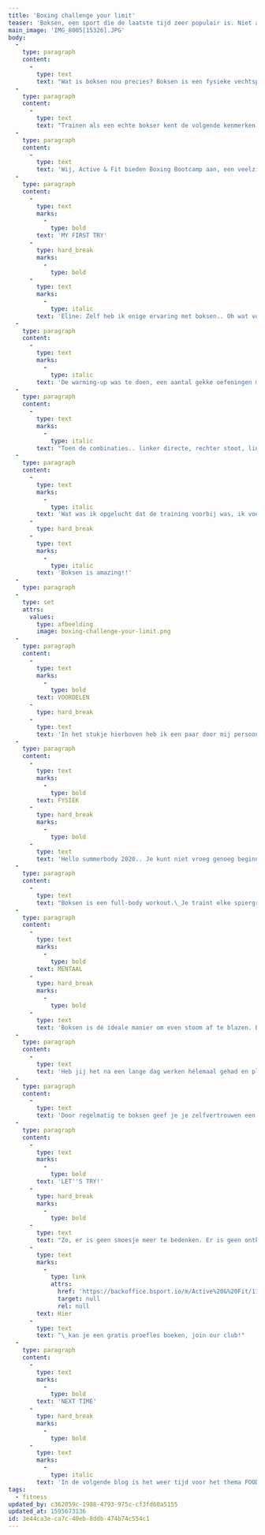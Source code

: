 ```yaml
---
title: 'Boxing challenge your limit'
teaser: 'Boksen, een sport die de laatste tijd zeer populair is. Niet alleen mannen, maar ook steeds meer vrouwen en kinderen gaan deze sport beoefenen. Boksen gaat niet alleen om sterker worden of over een gevecht in de ring. Boksen is een complete workout voor zowel lichaam áls geest, als bonus krijg je er ook nog eens meer zelfvertrouwen en zelfbeheersing van. Er zitten natuurlijk nog veel meer voordelen aan een intensieve boks workout. In deze blog kom je alles te weten over wat boksen nou eigenlijk inhoud en wat het met je doet, zowel fysiek als mentaal.'
main_image: 'IMG_8005[15326].JPG'
body:
  -
    type: paragraph
    content:
      -
        type: text
        text: "Wat is boksen nou precies? Boksen is een fysieke vechtsport, die eeuwen geleden is ontstaan. Er zijn door de jaren heen veel varianten ontstaan van boksen (denk aan kickboksen, thaiboksen etc.).\_Boksen is een zeer technische sport, wat betekent dat het tijd, geduld en discipline kost om het aan te leren. Boksen begint in je hoofd. Je moet leren hoe je je lichaam inzet, vooral je voeten krijgen een workout. Boksen doe je voornamelijk met je voeten. De voeten bepalen het tempo, de snelheid en de afstand."
  -
    type: paragraph
    content:
      -
        type: text
        text: "Trainen als een echte bokser kent de volgende kenmerken: zwaar trainen, nooit opgeven en prestatiegericht denken.\_Opgeven is geen optie bij boksen, je blijft je eigen grenzen verleggen om alles eruit te halen. Boksen lijkt een sport waarbij mensen elkaar onbezonnen te lijf gaan en je denkt hoe groter de spierballen, hoe groter de kans op winst. Schijn bedriegt, boksen is een mentale uitdaging en wordt niet voor niets de ‘’Noble art of self defense’’ genoemd."
  -
    type: paragraph
    content:
      -
        type: text
        text: 'Wij, Active & Fit bieden Boxing Bootcamp aan, een veelzijdige intensieve training voor lichaam én geest. Een trainingsvorm waar het verleggen van grenzen en uitdaging een grote rol spelen. Er wordt getraind met behulp van bokshandschoenen, pads en trapkussens. Lichamelijk contact wordt vermeden (for your own safety). Tijdens de trainingen leer je de basistechnieken van het boksen. Een boks workout bij Active & Fit draait met name om kracht, snelheid, oog-hand coördinatie, doorzetten en uithoudingsvermogen.'
  -
    type: paragraph
    content:
      -
        type: text
        marks:
          -
            type: bold
        text: 'MY FIRST TRY'
      -
        type: hard_break
        marks:
          -
            type: bold
      -
        type: text
        marks:
          -
            type: italic
        text: 'Eline: Zelf heb ik enige ervaring met boksen.. Oh wat vond ik mijn eerst training spannend. Startend met een warming-up, daarna conditievormen, combinaties en vervolgens, sparren...'
  -
    type: paragraph
    content:
      -
        type: text
        marks:
          -
            type: italic
        text: 'De warming-up was te doen, een aantal gekke oefeningen maar okay, daar kwam ik mee weg. Vervolgens de conditievormen.. 4 oefeningen van 30 seconden 6 keer herhalen. Daar gingen we dan: 1, 2, 3, 4 ga door! Kan je nog lachen? Dan riep de trainer doodleuk: 10 extra voor jou! Okay next: ‘’Ga maar tegen de muur staan met je handschoenen voor je gezicht’’ aldus de trainer.. ‘’De ander van de twee gaat op je buik en je handschoenen stoten voor een minuut lang..‘’AU hell no? Maar ja echt wel dat dit ging gebeuren! Gelukkig werd mijn buddy ook niet heel gelukkig van deze oefening en sleepten we elkaar erdoorheen. ‘’Okay keep going, hou vol, buikspieren aanspannen, doorzetten!’’'
  -
    type: paragraph
    content:
      -
        type: text
        marks:
          -
            type: italic
        text: "Toen de combinaties.. linker directe, rechter stoot, linker hoek, linker opstoot, rechter opstoot, rechter directe! Uh.. kun je dat herhalen?? Eerst in SLOW motion en daarna steeds sneller achter elkaar.\_Wow dit gaat goed, tof!! Last but not least, sparren.\_Moet dit echt? “Zoek een partner..” Nou toen stond ik tegenover de trainer, hij zei: ‘’Kom we gaan boksen!’’ Wait.. ME?! Wat voelde ik me een pro en tegelijkertijd een intense bange amateur. Krampachtig stoten wat voor hem moest voelen als kietelen.."
  -
    type: paragraph
    content:
      -
        type: text
        marks:
          -
            type: italic
        text: 'Wat was ik opgelucht dat de training voorbij was, ik voelde de adrenaline door mijn lichaam stromen. Met een mega trots en voldaan gevoel kwam ik onder de douche vandaan. Wat een boost gaf dit me zeg! Nog nooit ben ik zo kapotgegaan tijdens een training, maar zo lekker heb ik me na een training nog nooit gevoeld! Voor mij een ideale training om mijn hoofd leeg te maken na een drukke stressvolle dag. Tijdens de training ben je alleen maar bezig met hoe moet ik stoten en hoe moest je die stoot ook alweer opvangen? Je hebt geen kans om aan andere dagelijkse dingen te denken, heerlijk! Ohja de volgende dag.. Man wat een spierpijn, dit voelde overigens wel als een overwinning. I DID IT! Na enige tijd ging ik echt merken dat ik sterker werd en meer vertrouwen kreeg tijdens de trainingen. Ik vond het elke keer weer heerlijk om kapot te gaan en mijn grens te verleggen. Na elke training werd de sixpack die ik zo graag wilde een stukje meer zichtbaar..'
      -
        type: hard_break
      -
        type: text
        marks:
          -
            type: italic
        text: 'Boksen is amazing!!'
  -
    type: paragraph
  -
    type: set
    attrs:
      values:
        type: afbeelding
        image: boxing-challenge-your-limit.png
  -
    type: paragraph
    content:
      -
        type: text
        marks:
          -
            type: bold
        text: VOORDELEN
      -
        type: hard_break
      -
        type: text
        text: 'In het stukje hierboven heb ik een paar door mij persoonlijk ervaren voordelen benoemd. Maar dit zijn slechts enkele voordelen van boksen. Hieronder hebben we uitgebreid beschreven wat boksen nou écht met je doet!'
  -
    type: paragraph
    content:
      -
        type: text
        marks:
          -
            type: bold
        text: FYSIEK
      -
        type: hard_break
        marks:
          -
            type: bold
      -
        type: text
        text: 'Hello summerbody 2020.. Je kunt niet vroeg genoeg beginnen toch? Als jij nu start met boksen loop jij er komende zomer mega afgetraind bij. Boksen is namelijk een cardio- en krachttraining in één. Niet alleen stoot of trap je tegen de zak, tussendoor doe je ook squats, burpees, sit-ups en push-ups. Boksen is daardoor een enorm intensieve trainingsvorm. Je verbrand in korte tijd veel calorieën. Want wist je dat je wel tot 13 calorieën per minuut kan verbranden? Je lichaam maakt tijdens de trainingen gebruik van je vetreserves, de ideale manier om af te vallen. Ja écht, met boksen verlies je binnen no time de overtollige kilootjes.'
  -
    type: paragraph
    content:
      -
        type: text
        text: "Boksen is een full-body workout.\_Je traint elke spiergroep, omdat je voortdurend in beweging bent. Vooral armen, schouders, buikspieren, benen en billen, je gaat ze na een training allemaal voelen. Vooral je buikspieren worden flink aangesproken. De reden hiervan is dat je tijdens het stoten en trappen steeds in moet draaien, hiermee train je je buikspieren wel twee keer zo hard als bij het doen van 60 sit-ups. Boksen valt onder HIIT (hoge intensiteit intervaltraining). Je wisselt (actieve) pauzes af met zeer intensief bewegen. Je uithoudingsvermogen krijgt hierdoor een enorme boost. Ook stimuleer je hiermee je cardiovasculaire systeem (je hart en bloedvaten)."
  -
    type: paragraph
    content:
      -
        type: text
        marks:
          -
            type: bold
        text: MENTAAL
      -
        type: hard_break
        marks:
          -
            type: bold
      -
        type: text
        text: 'Boksen is dé ideale manier om even stoom af te blazen. Ben je je dagelijkse sleur even beu? Kinderen die zeuren? Een stressvolle baan? Tijdens het boksen focus je je alleen op de techniek, je hebt geen tijd om te denken aan waar je je zorgen om maakt of gestrest over bent. Hierdoor creëer je een moment voor jezelf en laat je je problemen makkelijker los. Bij deze sport komen veel endorfines vrij, die ervoor zorgen dat je je achteraf veel vrolijker en energieker voelt.'
  -
    type: paragraph
    content:
      -
        type: text
        text: 'Heb jij het na een lange dag werken hélemaal gehad en plof je het liefst op de bank neer, om er vervolgens de hele avond niet meer van af te komen? I feel you, maar geloof me: ook hiervoor is een lesje boksen de perfecte oplossing. Doordat je tot het gaatje gaat, wordt je lichaam maximaal uitgedaagd. Hierdoor wordt je bloedsomloop gestimuleerd en gaat er meer zuurstof naar je hersenen, wat weer zorgt voor meer concentratie. Je wordt tijdens de training gepusht door je trainingsbuddy, omdat er tijdens een boksles veel oefeningen in tweetallen gedaan worden. Samen met je buddy werk je aan nieuwe vaardigheden en technieken. Een leuke manier van nieuwe mensen ontmoeten én het zorgt ervoor dat je in het dagelijks leven ook eerder op nieuwe mensen af durft te stappen.'
  -
    type: paragraph
    content:
      -
        type: text
        text: 'Door regelmatig te boksen geef je je zelfvertrouwen een enorme boost. Hoe fijn is het idee dat je jezelf kunt verdedigen op de momenten dat het nodig is? Je weet dat je in staat bent om jezelf te weren en dat je sterk bent, zowel fysiek als mentaal. Je leert om te handelen vanuit focus, kracht en rust. Deze houding kan je ook in het dagelijks leven helpen om makkelijker en effectiever met moeilijke situaties om te gaan. Even tot 10 tellen en door innerlijke rust en focus je doelen behalen. Bovendien leer je je assertief op te stellen, grenzen te stellen en voor jezelf op te komen in situaties waarin je je aangevallen voelt.'
  -
    type: paragraph
    content:
      -
        type: text
        marks:
          -
            type: bold
        text: 'LET''S TRY!'
      -
        type: hard_break
        marks:
          -
            type: bold
      -
        type: text
        text: "Zo, er is geen smoesje meer te bedenken. Er is geen ontkomen meer aan. Boksen is écht een must try, voor iedereen! Denk je nou kom maar op? Ik wil wel eens zien of deze voordelen ook voor mij gelden? Kan ik wel écht helemaal tot het uiterste gaan zoals hier beschreven wordt?\_"
      -
        type: text
        marks:
          -
            type: link
            attrs:
              href: 'https://backoffice.bsport.io/m/Active%20&%20Fit/1164/pass/?paymentPackCategories=3612&privatePassCategories=&hidePaymentCombo=true&tabSelected=1'
              target: null
              rel: null
        text: Hier
      -
        type: text
        text: "\_kan je een gratis proefles boeken, join our club!"
  -
    type: paragraph
    content:
      -
        type: text
        marks:
          -
            type: bold
        text: 'NEXT TIME'
      -
        type: hard_break
        marks:
          -
            type: bold
      -
        type: text
        marks:
          -
            type: italic
        text: 'In de volgende blog is het weer tijd voor het thema FOOD! We gaan het hebben over koolhydraatarm(e) (di)eten. Tegenwoordig rijzen deze voedingspatronen de pan uit, máár wat houdt dit nou eigenlijk in? Wat zijn de voor- en nadelen? Wat gebeurt er eigenlijk met je lichaam als je geen of weinig koolhydraten binnenkrijgt?'
tags:
  - fitness
updated_by: c362059c-1988-4793-975c-cf3fd60a5155
updated_at: 1595673136
id: 3e44ca3e-ca7c-40eb-8ddb-474b74c554c1
---
```

